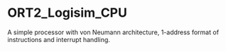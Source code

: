 # ORT2_Logisim_CPU
A simple processor with von Neumann architecture, 1-address format of instructions and interrupt handling.
